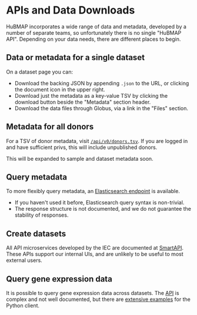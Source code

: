 # APIs and Data Downloads

HuBMAP incorporates a wide range of data and metadata, developed by a number of separate teams,
so unfortunately there is no single "HuBMAP API". Depending on your data needs, there are different places to begin.

## Data or metadata for a single dataset

On a dataset page you can:
- Download the backing JSON by appending `.json` to the URL, or clicking the document icon in the upper right.
- Download just the metadata as a key-value TSV by clicking the download button beside the "Metadata" section header.
- Download the data files through Globus, via a link in the "Files" section.

## Metadata for all donors

For a TSV of donor metadata, visit [`/api/v0/donors.tsv`](/api/v0/donors.tsv).
If you are logged in and have sufficient privs, this will include unpublished donors.

This will be expanded to sample and dataset metadata soon.

## Query metadata

To more flexibly query metadata, an [Elasticsearch endpoint](https://smart-api.info/ui/7aaf02b838022d564da776b03f357158) is available.
- If you haven't used it before, Elasticsearch query syntax is non-trivial.
- The response structure is not documented, and we do not guarantee the stability of responses.

## Create datasets

All API microservices developed by the IEC are documented at [SmartAPI](https://smart-api.info/registry?q=hubmap).
These APIs support our internal UIs, and are unlikely to be useful to most external users.

## Query gene expression data

It is possible to query gene expression data across datasets.
The [API](https://github.com/hubmapconsortium/cross_modality_query#usage) is complex and not well documented,
but there are [extensive examples](https://github.com/hubmapconsortium/hubmap-api-py-client#usage) for the Python client.

